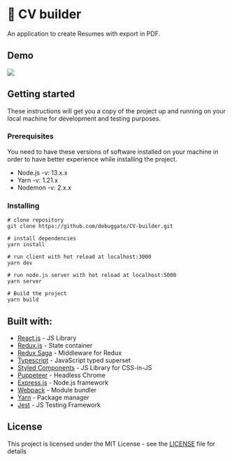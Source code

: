 # 📝 CV builder

An application to create Resumes with export in PDF.

## Demo

![](demo.gif)

## Getting started

These instructions will get you a copy of the project up and running on your local machine for development and testing purposes.

### Prerequisites

You need to have these versions of software installed on your machine in order to have better experience while installing the project.

- Node.js -v: 13.x.x
- Yarn -v: 1.21.x
- Nodemon -v: 2.x.x

### Installing

```
# clone repository
git clone https://github.com/debuggato/CV-builder.git

# install dependencies
yarn install

# run client with hot reload at localhost:3000
yarn dev

# run node.js server with hot reload at localhost:5000
yarn server

# Build the project
yarn build
```

## Built with:

- [React.js](https://reactjs.org/) - JS Library
- [Redux.js](https://redux.js.org/) - State container
- [Redux Saga](https://redux-saga.js.org/) - Middleware for Redux
- [Typescript](https://www.typescriptlang.org/) - JavaScript typed superset
- [Styled Components](https://styled-components.com/) - JS Library for CSS-in-JS
- [Puppeteer](https://github.com/puppeteer/puppeteer) - Headless Chrome
- [Express.js](https://expressjs.com) - Node.js framework
- [Webpack](https://webpack.js.org/) - Module bundler
- [Yarn](https://yarnpkg.com/) - Package manager
- [Jest](https://jestjs.io/) - JS Testing Framework

## License

This project is licensed under the MIT License - see the [LICENSE](LICENSE) file for details
